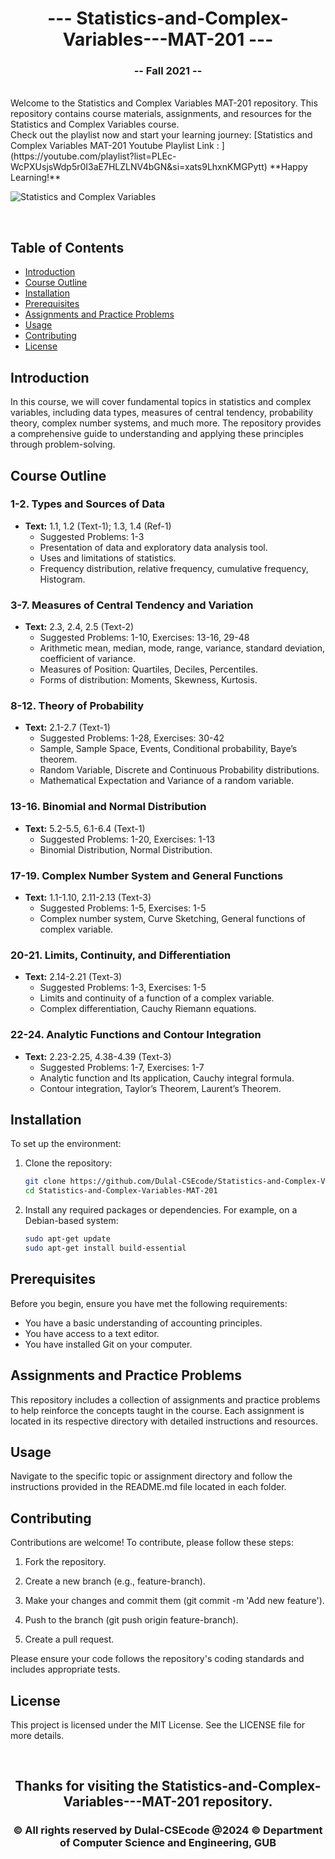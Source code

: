 <h1 align="center">--- Statistics-and-Complex-Variables---MAT-201 ---</h1>  
<h3 align="center">-- Fall 2021 --</h3>  
<br />  
Welcome to the Statistics and Complex Variables MAT-201 repository. This repository contains course materials, assignments, and resources for the Statistics and Complex Variables course.  
<br />  
Check out the playlist now and start your learning journey: [Statistics and Complex Variables MAT-201 Youtube Playlist Link : ](https://youtube.com/playlist?list=PLEc-WcPXUsjsWdp5r0I3aE7HLZLNV4bGN&si=xats9LhxnKMGPytt)
**Happy Learning!**
<br />
<img/>

![Statistics and Complex Variables](statisticsandcomplexvariablesbanner.PNG)
  
<br />  

## Table of Contents
- [Introduction](#introduction)
- [Course Outline](#course-outline)
- [Installation](#installation)
- [Prerequisites](#prerequisites)
- [Assignments and Practice Problems](#assignments-and-practice-problems)
- [Usage](#usage)
- [Contributing](#contributing)
- [License](#license)

## Introduction

In this course, we will cover fundamental topics in statistics and complex variables, including data types, measures of central tendency, probability theory, complex number systems, and much more. The repository provides a comprehensive guide to understanding and applying these principles through problem-solving.

## Course Outline

### 1-2. Types and Sources of Data
- **Text:** 1.1, 1.2 (Text-1); 1.3, 1.4 (Ref-1)
  - Suggested Problems: 1-3
  - Presentation of data and exploratory data analysis tool.
  - Uses and limitations of statistics.
  - Frequency distribution, relative frequency, cumulative frequency, Histogram.

### 3-7. Measures of Central Tendency and Variation
- **Text:** 2.3, 2.4, 2.5 (Text-2)
  - Suggested Problems: 1-10, Exercises: 13-16, 29-48
  - Arithmetic mean, median, mode, range, variance, standard deviation, coefficient of variance.
  - Measures of Position: Quartiles, Deciles, Percentiles.
  - Forms of distribution: Moments, Skewness, Kurtosis.

### 8-12. Theory of Probability
- **Text:** 2.1-2.7 (Text-1)
  - Suggested Problems: 1-28, Exercises: 30-42
  - Sample, Sample Space, Events, Conditional probability, Baye’s theorem.
  - Random Variable, Discrete and Continuous Probability distributions.
  - Mathematical Expectation and Variance of a random variable.

### 13-16. Binomial and Normal Distribution
- **Text:** 5.2-5.5, 6.1-6.4 (Text-1)
  - Suggested Problems: 1-20, Exercises: 1-13
  - Binomial Distribution, Normal Distribution.

### 17-19. Complex Number System and General Functions
- **Text:** 1.1-1.10, 2.11-2.13 (Text-3)
  - Suggested Problems: 1-5, Exercises: 1-5
  - Complex number system, Curve Sketching, General functions of complex variable.

### 20-21. Limits, Continuity, and Differentiation
- **Text:** 2.14-2.21 (Text-3)
  - Suggested Problems: 1-3, Exercises: 1-5
  - Limits and continuity of a function of a complex variable.
  - Complex differentiation, Cauchy Riemann equations.

### 22-24. Analytic Functions and Contour Integration
- **Text:** 2.23-2.25, 4.38-4.39 (Text-3)
  - Suggested Problems: 1-7, Exercises: 1-7
  - Analytic function and Its application, Cauchy integral formula.
  - Contour integration, Taylor’s Theorem, Laurent’s Theorem.

## Installation

To set up the environment:

1. Clone the repository:
   ```bash
   git clone https://github.com/Dulal-CSEcode/Statistics-and-Complex-Variables-MAT-201.git
   cd Statistics-and-Complex-Variables-MAT-201
2. Install any required packages or dependencies. For example, on a Debian-based system:

    ```bash
    sudo apt-get update
    sudo apt-get install build-essential
    ```

## Prerequisites

Before you begin, ensure you have met the following requirements:

- You have a basic understanding of accounting principles.
- You have access to a text editor.
- You have installed Git on your computer.

## Assignments and Practice Problems

This repository includes a collection of assignments and practice problems to help reinforce the concepts taught in the course. Each assignment is located in its respective directory with detailed instructions and resources.

## Usage

Navigate to the specific topic or assignment directory and follow the instructions provided in the README.md file located in each folder.

## Contributing
Contributions are welcome! To contribute, please follow these steps:

1. Fork the repository.

2. Create a new branch (e.g., feature-branch).

3. Make your changes and commit them (git commit -m 'Add new feature').

4. Push to the branch (git push origin feature-branch).

5. Create a pull request.

Please ensure your code follows the repository's coding standards and includes appropriate tests.

## License
This project is licensed under the MIT License. See the LICENSE file for more details.

<br/>
<h2 align="center"> Thanks for visiting the Statistics-and-Complex-Variables---MAT-201 repository.</h2>
<h3 align="center">© All rights reserved by Dulal-CSEcode @2024 © Department of Computer Science and Engineering, GUB </h3>
